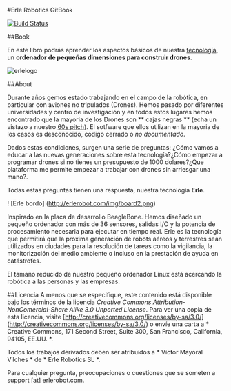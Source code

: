 #Erle Robotics GitBook

[![Build Status](https://www.gitbook.io/button/status/book/gitbookio/javascript)](https://www.gitbook.io/book/gitbookio/javascript/activity)

##Book

En este libro podrás aprender los aspectos básicos de nuestra [tecnología](http://erlerobot.com), un **ordenador de pequeñas dimensiones para construir drones**.

![erlelogo](http://erlerobot.com/img/erlelogo2.png)


##About

Durante años gemos estado trabajando en el campo de la robótica, en particular con aviones no tripulados (Drones). Hemos pasado por diferentes universidades y centro de investigación y en todos estos lugares hemos encontrado que la mayoria de los Drones son ** cajas negras ** (echa un vistazo a nuestro [60s pitch](https://www.youtube.com/watch?v=tKAqjyXaC18)). El sotfware que ellos utilizan en la mayoria de los casos es desconocido, código cerrado o *no documentado*.

Dados estas condiciones, surgen una serie de preguntas: ¿Cómo vamos a educar a las nuevas generaciones sobre esta tecnología?¿Cómo empezar a programar drones si no tienes un presupuesto de 1000 dolares?¿Que plataforma me permite empezar a trabajar con drones sin arriesgar una mano?.

Todas estas preguntas tienen una respuesta, nuestra tecnología **Erle**.

! [Erle bordo] (http://erlerobot.com/img/board2.png) 

Inspirado en la placa de desarrollo BeagleBone. Hemos diseñado un pequeño ordenador con más de 36 sensores, salidas I/O y la potencia de procesamiento necesaria para ejecutar en tiempo real. Erle es la tecnología que permitirá que la proxima generación de robots aéreos y terrestres sean utilizados en ciudades para la resolución de tareas como la vigilancia, la monitorización del medio ambiente o incluso en la prestación de ayuda en catástrofes.

El tamaño reducido de nuestro pequeño ordenador Linux está acercando la robótica a las personas y las empresas.


##Licencia
A menos que se especifique, este contenido está disponible bajo los términos de la licencia *Creative Commons Attribution-NonComercial-Share Alike 3.0 Unported License*.
Para ver una copia de esta licencia, visite [http://creativecommons.org/licenses/by-sa/3.0/] (http://creativecommons.org/licenses/by-sa/3.0/) o envíe una carta a * Creative Commons, 171 Second Street, Suite 300, San Francisco, California, 94105, EE.UU. *. 

Todos los trabajos derivados deben ser atribuidos a * Víctor Mayoral Vilches * de * Erle Robotics SL *. 

Para cualquier pregunta, preocupaciones o cuestiones que se someten a support [at] erlerobot.com.

